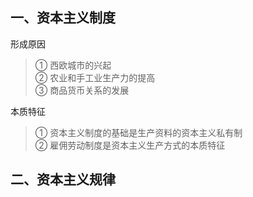 







## 一、资本主义制度

形成原因
> ① 西欧城市的兴起  
> ② 农业和手工业生产力的提高  
> ③ 商品货币关系的发展

本质特征
> ① 资本主义制度的基础是生产资料的资本主义私有制  
> ② 雇佣劳动制度是资本主义生产方式的本质特征

## 二、资本主义规律





